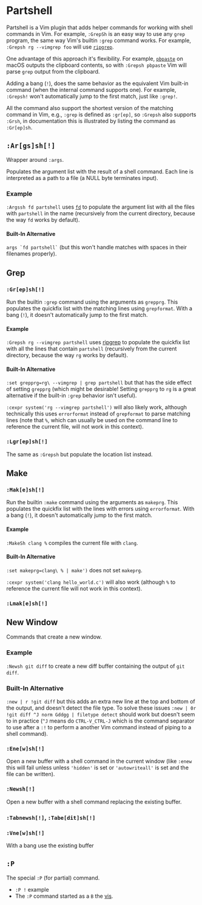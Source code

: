 # Partshell

Partshell is a Vim plugin that adds helper commands for working with shell commands in Vim. For example, `:GrepSh` is an easy way to use any `grep` program, the same way Vim's builtin `:grep` command works. For example, `:Grepsh rg --vimgrep foo` will use [`ripgrep`](https://github.com/BurntSushi/ripgrep).

One advantage of this approach it's flexibility. For example, [`pbpaste`](https://ss64.com/mac/pbpaste.html) on macOS outputs the clipboard contents, so with `:Grepsh pbpaste` Vim will parse `grep` output from the clipboard.

Adding a bang (`!`), does the same behavior as the equivalent Vim built-in command (when the internal command supports one). For example, `:Grepsh!` won't automatically jump to the first match, just like `:grep!`.

All the command also support the shortest version of the matching command in Vim, e.g., `:grep` is defined as `:gr[ep]`, so `:Grepsh` also supports `:Grsh`, in documentation this is illustrated by listing the command as `:Gr[ep]sh`.

## `:Ar[gs]sh[!]`

Wrapper around `:args`.

Populates the argument list with the result of a shell command. Each line is interpreted as a path to a file (a NULL byte terminates input).

### Example

`:Argssh fd partshell` uses [`fd`](https://github.com/sharkdp/fd) to populate the argument list with all the files with `partshell` in the name (recursively from the current directory, because the way `fd` works by default).

#### Built-In Alternative

<p><code>args `fd partshell`</code> (but this won't handle matches with spaces in their filenames properly).</p>

## Grep

### `:Gr[ep]sh[!]`

Run the builtin `:grep` command using the arguments as `grepprg`. This populates the quickfix list with the matching lines using `grepformat`. With a bang (`!`), it doesn't automatically jump to the first match.

#### Example

`:Grepsh rg --vimgrep partshell` uses [ripgrep](https://github.com/BurntSushi/ripgrep) to populate the quickfix list with all the lines that contain `partshell` (recursively from the current directory, because the way `rg` works by default).

#### Built-In Alternative

`:set grepprg=rg\ --vimgrep | grep partshell` but that has the side effect of setting `grepprg` (which might be desirable! Setting `grepprg` to `rg` is a great alternative if the built-in `:grep` behavior isn't useful).

`:cexpr system('rg --vimgrep partshell')` will also likely work, although technically this uses `errorformat` instead of `grepformat` to parse matching lines (note that `%`, which can usually be used on the command line to reference the current file, will not work in this context).

### `:Lgr[ep]sh[!]`

The same as `:Grepsh` but populate the location list instead.

## Make

### `:Mak[e]sh[!]`

Run the builtin `:make` command using the arguments as `makeprg`. This populates the quickfix list with the lines with errors using `errorformat`. With a bang (`!`), it doesn't automatically jump to the first match.

#### Example

`:MakeSh clang %` compiles the current file with `clang`.

#### Built-In Alternative

`:set makeprg=clang\ % | make')` does not set `makeprg`.

`:cexpr system('clang hello_world.c')` will also work (although `%` to reference the current file will not work in this context).

### `:Lmak[e]sh[!]`

## New Window

Commands that create a new window.

### Example

`:Newsh git diff` to create a new diff buffer containing the output of `git diff`.

### Built-In Alternative

`:new | r !git diff` but this adds an extra new line at the top and bottom of the output, and doesn't detect the file type. To solve these issues `:new | 0r !git diff ^J norm Gddgg | filetype detect` should work but doesn't seem to in practice (`^J` means do `CTRL-V_CTRL-J` which is the command separator to use after a `:!` to perform a another Vim command instead of piping to a shell command).

### `:Ene[w]sh[!]`

Open a new buffer with a shell command in the current window (like `:enew` this will fail unless unless `'hidden'` is set or `'autowriteall'` is set and the file can be written).

### `:Newsh[!]`

Open a new buffer with a shell command replacing the existing buffer.

### `:Tabnewsh[!]`, `:Tabe[dit]sh[!]`

### `:Vne[w]sh[!]`


With a bang use the existing buffer

## `:P`

The special `:P` (for partial) command.

- `:P !` example
- The `:P` command started as a  `B` the [vis](https://www.vim.org/scripts/script.php?script_id=1195).
